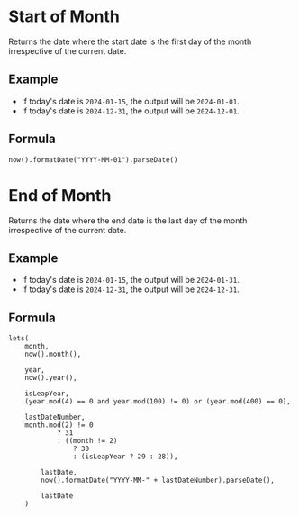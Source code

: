 # Start of Month

Returns the date where the start date is the first day of the month irrespective of the current date.

## Example

- If today's date is `2024-01-15`, the output will be `2024-01-01`.
- If today's date is `2024-12-31`, the output will be `2024-12-01`.

## Formula

```
now().formatDate("YYYY-MM-01").parseDate()

```

# End of Month

Returns the date where the end date is the last day of the month irrespective of the current date.

## Example

- If today's date is `2024-01-15`, the output will be `2024-01-31`.
- If today's date is `2024-12-31`, the output will be `2024-12-31`.

## Formula

```
lets(
	month,
	now().month(),

	year,
	now().year(),

	isLeapYear,
	(year.mod(4) == 0 and year.mod(100) != 0) or (year.mod(400) == 0),

	lastDateNumber,
	month.mod(2) != 0
			? 31
			: ((month != 2)
				? 30
				: (isLeapYear ? 29 : 28)),

		lastDate,
		now().formatDate("YYYY-MM-" + lastDateNumber).parseDate(),

		lastDate
	)
```
